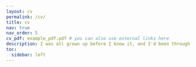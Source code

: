 ```yaml
---
layout: cv
permalink: /cv/
title: cv
nav: true
nav_order: 5
cv_pdf: example_pdf.pdf # you can also use external links here
description: I was all grown up before I knew it, and I'd been through enough pain to know how to tell pretty lies. - glow
toc:
  sidebar: left
---
```

